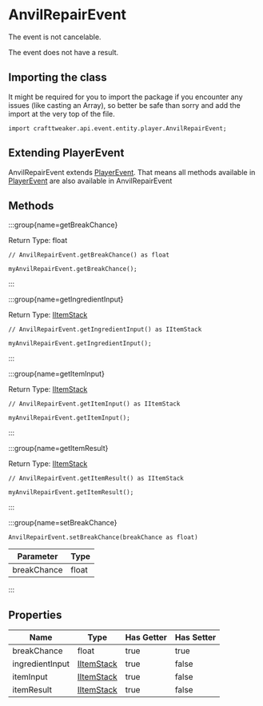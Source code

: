 # AnvilRepairEvent

The event is not cancelable.

The event does not have a result.

## Importing the class

It might be required for you to import the package if you encounter any issues (like casting an Array), so better be safe than sorry and add the import at the very top of the file.
```zenscript
import crafttweaker.api.event.entity.player.AnvilRepairEvent;
```


## Extending PlayerEvent

AnvilRepairEvent extends [PlayerEvent](/forge/api/event/entity/player/PlayerEvent). That means all methods available in [PlayerEvent](/forge/api/event/entity/player/PlayerEvent) are also available in AnvilRepairEvent

## Methods

:::group{name=getBreakChance}

Return Type: float

```zenscript
// AnvilRepairEvent.getBreakChance() as float

myAnvilRepairEvent.getBreakChance();
```

:::

:::group{name=getIngredientInput}

Return Type: [IItemStack](/vanilla/api/item/IItemStack)

```zenscript
// AnvilRepairEvent.getIngredientInput() as IItemStack

myAnvilRepairEvent.getIngredientInput();
```

:::

:::group{name=getItemInput}

Return Type: [IItemStack](/vanilla/api/item/IItemStack)

```zenscript
// AnvilRepairEvent.getItemInput() as IItemStack

myAnvilRepairEvent.getItemInput();
```

:::

:::group{name=getItemResult}

Return Type: [IItemStack](/vanilla/api/item/IItemStack)

```zenscript
// AnvilRepairEvent.getItemResult() as IItemStack

myAnvilRepairEvent.getItemResult();
```

:::

:::group{name=setBreakChance}

```zenscript
AnvilRepairEvent.setBreakChance(breakChance as float)
```

|  Parameter  | Type  |
|-------------|-------|
| breakChance | float |


:::


## Properties

|      Name       |                    Type                    | Has Getter | Has Setter |
|-----------------|--------------------------------------------|------------|------------|
| breakChance     | float                                      | true       | true       |
| ingredientInput | [IItemStack](/vanilla/api/item/IItemStack) | true       | false      |
| itemInput       | [IItemStack](/vanilla/api/item/IItemStack) | true       | false      |
| itemResult      | [IItemStack](/vanilla/api/item/IItemStack) | true       | false      |

